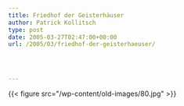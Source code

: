 ```yaml
---
title: Friedhof der Geisterhäuser
author: Patrick Kollitsch
type: post
date: 2005-03-27T02:47:00+00:00
url: /2005/03/friedhof-der-geisterhaeuser/




---
```

{{< figure src="/wp-content/old-images/80.jpg" >}}